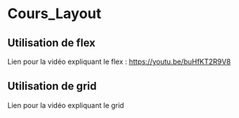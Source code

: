 # Cours_Layout
## Utilisation de flex
Lien pour la vidéo expliquant le flex : https://youtu.be/buHfKT2R9V8
## Utilisation de grid
Lien pour la vidéo expliquant le grid
